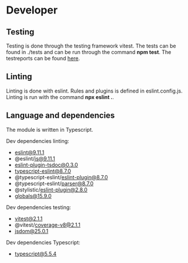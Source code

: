 # Developer

## Testing
Testing is done through the testing framework vitest. The tests can be found in ./tests and can be run through the command **npm test**. The testreports can be found [here](./testreport.md).

## Linting
Linting is done with eslint. Rules and plugins is defined in eslint.config.js. Linting is run with the command **npx eslint .**.

## Language and dependencies
The module is written in Typescript.

Dev dependencies linting:
- eslint@9.11.1
- @eslint/js@9.11.1
- eslint-plugin-tsdoc@0.3.0
- typescript-eslint@8.7.0
- @typescript-eslint/eslint-plugin@8.7.0
- @typescript-eslint/parser@8.7.0
- @stylistic/eslint-plugin@2.8.0
- globals@15.9.0

Dev dependencies testing:
- vitest@2.1.1
- @vitest/coverage-v8@2.1.1
- jsdom@25.0.1

Dev dependencies Typescript:
- typescript@5.5.4
